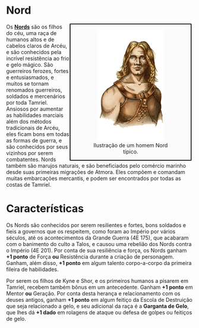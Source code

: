 # Nord

<div style="float: right; margin-right: 1%; background: #fbfbfc; border: 2px black solid;">
	<figure>
		<center><img src="/uploads/racas/nord.png"
			height="300"
			alt="Nord">
		<figcaption style="margin-left: 2%; margin-right: 2%;">Ilustração de um homem Nord típico.</figcaption></center>
	</figure>
</div>

Os **[Nords](https://pt.uesp.net/wiki/Lore:Nord)** são os filhos do céu, uma raça de humanos altos e de cabelos claros de Arcéu, e são conhecidos pela incrível resistência ao frio e gelo mágico. São guerreiros ferozes, fortes e entusiasmados, e muitos se tornam renomados guerreiros, soldados e mercenários por toda Tamriel. Ansiosos por aumentar as habilidades marciais além dos métodos tradicionais de Arcéu, eles ficam bons em todas as formas de guerra, e são conhecidos por seus vizinhos por serem combatentes. Nords também são marujos naturais, e são beneficiados pelo comércio marinho desde suas primeiras migrações de Atmora. Eles compõem e comandam muitas embarcações mercantis, e podem ser encontrados por todas as costas de Tamriel.

# Características
Os Nords são conhecidos por serem resilientes e fortes, bons soldados e fieis a governos que os respeitem, como foram ao Império por vários séculos, até os acontecimentos da Grande Guerra (4E 175), que acabaram com o banimento do culto a Talos, e causou uma rebelião dos Nords contra o Império (4E 201). Por conta de sua resiliência e força, os Nords ganham **+1 ponto** de Força **ou** Resistência durante a criação de personagem. Ganham, além disso, **+1 ponto** em algum talento corpo-a-corpo da primeira fileira de habilidades.

Por serem os filhos de Kyne e Shor, e os primeiros humanos a pisarem em Tamriel, recebem também bônus em um antecedente. Ganham **+1 ponto** em Mentor **ou** Geração. Por conta desta herança e relacionamento com os deuses antigos, ganham **+1 ponto** em algum feitiço da Escola de Destruição que seja relacionado a gelo, e seu adicional da raça é a **Garganta de Gelo**, que lhes dá **+1 dado** em rolagens de ataque ou defesa de golpes ou feitiços de gelo.
